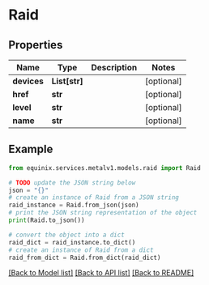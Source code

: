 # Raid


## Properties

Name | Type | Description | Notes
------------ | ------------- | ------------- | -------------
**devices** | **List[str]** |  | [optional] 
**href** | **str** |  | [optional] 
**level** | **str** |  | [optional] 
**name** | **str** |  | [optional] 

## Example

```python
from equinix.services.metalv1.models.raid import Raid

# TODO update the JSON string below
json = "{}"
# create an instance of Raid from a JSON string
raid_instance = Raid.from_json(json)
# print the JSON string representation of the object
print(Raid.to_json())

# convert the object into a dict
raid_dict = raid_instance.to_dict()
# create an instance of Raid from a dict
raid_from_dict = Raid.from_dict(raid_dict)
```
[[Back to Model list]](../README.md#documentation-for-models) [[Back to API list]](../README.md#documentation-for-api-endpoints) [[Back to README]](../README.md)


